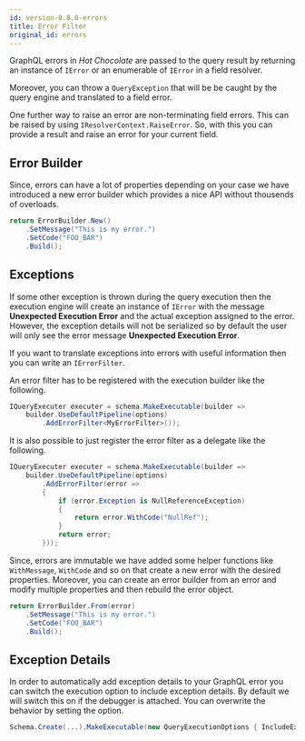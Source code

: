 ```yaml
---
id: version-0.8.0-errors
title: Error Filter
original_id: errors
---
```


GraphQL errors in _Hot Chocolate_ are passed to the query result by returning an instance of `IError` or an enumerable of `IError` in a field resolver.

Moreover, you can throw a `QueryException` that will be be caught by the query engine and translated to a field error.

One further way to raise an error are non-terminating field errors. This can be raised by using `IResolverContext.RaiseError`. So, with this you can provide a result and raise an error for your current field.

## Error Builder

Since, errors can have a lot of properties depending on your case we have introduced a new error builder which provides a nice API without thousends of overloads.

```csharp
return ErrorBuilder.New()
    .SetMessage("This is my error.")
    .SetCode("FOO_BAR")
    .Build();
```

## Exceptions

If some other exception is thrown during the query execution then the execution engine will create an instance of `IError` with the message **Unexpected Execution Error** and the actual exception assigned to the error. However, the exception details will not be serialized so by default the user will only see the error message **Unexpected Execution Error**.

If you want to translate exceptions into errors with useful information then you can write an `IErrorFilter`.

An error filter has to be registered with the execution builder like the following.

```csharp
IQueryExecuter executer = schema.MakeExecutable(builder =>
    builder.UseDefaultPipeline(options)
        .AddErrorFilter<MyErrorFilter>());
```

It is also possible to just register the error filter as a delegate like the following.

```csharp
IQueryExecuter executer = schema.MakeExecutable(builder =>
    builder.UseDefaultPipeline(options)
        .AddErrorFilter(error =>
        {
            if (error.Exception is NullReferenceException)
            {
                return error.WithCode("NullRef");
            }
            return error;
        }));
```

Since, errors are immutable we have added some helper functions like `WithMessage`, `WithCode` and so on that create a new error with the desired properties. Moreover, you can create an error builder from an error and modify multiple properties and then rebuild the error object.

```csharp
return ErrorBuilder.From(error)
    .SetMessage("This is my error.")
    .SetCode("FOO_BAR")
    .Build();
```

## Exception Details

In order to automatically add exception details to your GraphQL error you can switch the execution option to include exception details. By default we will switch this on if the debugger is attached. You can overwrite the behavior by setting the option.

```csharp
Schema.Create(...).MakeExecutable(new QueryExecutionOptions { IncludeExceptionDetails = true });
```